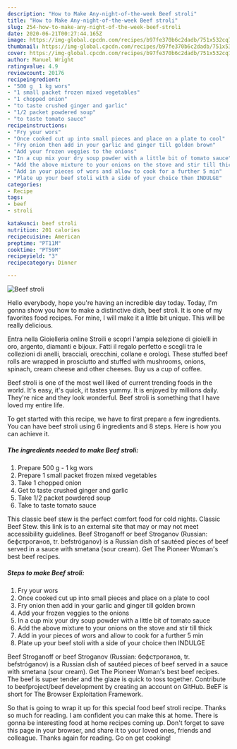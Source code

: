 ```yaml
---
description: "How to Make Any-night-of-the-week Beef stroli"
title: "How to Make Any-night-of-the-week Beef stroli"
slug: 254-how-to-make-any-night-of-the-week-beef-stroli
date: 2020-06-21T00:27:44.165Z
image: https://img-global.cpcdn.com/recipes/b97fe370b6c2dadb/751x532cq70/beef-stroli-recipe-main-photo.jpg
thumbnail: https://img-global.cpcdn.com/recipes/b97fe370b6c2dadb/751x532cq70/beef-stroli-recipe-main-photo.jpg
cover: https://img-global.cpcdn.com/recipes/b97fe370b6c2dadb/751x532cq70/beef-stroli-recipe-main-photo.jpg
author: Manuel Wright
ratingvalue: 4.9
reviewcount: 20176
recipeingredient:
- "500 g  1 kg wors"
- "1 small packet frozen mixed vegetables"
- "1 chopped onion"
- "to taste crushed ginger and garlic"
- "1/2 packet powdered soup"
- "to taste tomato sauce"
recipeinstructions:
- "Fry your wors"
- "Once cooked cut up into small pieces and place on a plate to cool"
- "Fry onion then add in your garlic and ginger till golden brown"
- "Add your frozen veggies to the onions"
- "In a cup mix your dry soup powder with a little bit of tomato sauce"
- "Add the above mixture to your onions on the stove and stir till thick"
- "Add in your pieces of wors and allow to cook for a further 5 min"
- "Plate up your beef stoli with a side of your choice then INDULGE"
categories:
- Recipe
tags:
- beef
- stroli

katakunci: beef stroli 
nutrition: 201 calories
recipecuisine: American
preptime: "PT11M"
cooktime: "PT59M"
recipeyield: "3"
recipecategory: Dinner

---
```



![Beef stroli](https://img-global.cpcdn.com/recipes/b97fe370b6c2dadb/751x532cq70/beef-stroli-recipe-main-photo.jpg)

Hello everybody, hope you're having an incredible day today. Today, I'm gonna show you how to make a distinctive dish, beef stroli. It is one of my favorites food recipes. For mine, I will make it a little bit unique. This will be really delicious.

Entra nella Gioielleria online Stroili e scopri l&#39;ampia selezione di gioielli in oro, argento, diamanti e bijoux. Fatti il regalo perfetto e scegli tra le collezioni di anelli, bracciali, orecchini, collane e orologi. These stuffed beef rolls are wrapped in prosciutto and stuffed with mushrooms, onions, spinach, cream cheese and other cheeses. Buy us a cup of coffee.

Beef stroli is one of the most well liked of current trending foods in the world. It's easy, it's quick, it tastes yummy. It is enjoyed by millions daily. They're nice and they look wonderful. Beef stroli is something that I have loved my entire life.


To get started with this recipe, we have to first prepare a few ingredients. You can have beef stroli using 6 ingredients and 8 steps. Here is how you can achieve it.

<!--inarticleads1-->

##### The ingredients needed to make Beef stroli:

1. Prepare 500 g - 1 kg wors
1. Prepare 1 small packet frozen mixed vegetables
1. Take 1 chopped onion
1. Get to taste crushed ginger and garlic
1. Take 1/2 packet powdered soup
1. Take to taste tomato sauce


This classic beef stew is the perfect comfort food for cold nights. Classic Beef Stew. this link is to an external site that may or may not meet accessibility guidelines. Beef Stroganoff or beef Stroganov (Russian: бефстроганов, tr. befstróganov) is a Russian dish of sautéed pieces of beef served in a sauce with smetana (sour cream). Get The Pioneer Woman&#39;s best beef recipes. 

<!--inarticleads2-->

##### Steps to make Beef stroli:

1. Fry your wors
1. Once cooked cut up into small pieces and place on a plate to cool
1. Fry onion then add in your garlic and ginger till golden brown
1. Add your frozen veggies to the onions
1. In a cup mix your dry soup powder with a little bit of tomato sauce
1. Add the above mixture to your onions on the stove and stir till thick
1. Add in your pieces of wors and allow to cook for a further 5 min
1. Plate up your beef stoli with a side of your choice then INDULGE


Beef Stroganoff or beef Stroganov (Russian: бефстроганов, tr. befstróganov) is a Russian dish of sautéed pieces of beef served in a sauce with smetana (sour cream). Get The Pioneer Woman&#39;s best beef recipes. The beef is super tender and the glaze is quick to toss together. Contribute to beefproject/beef development by creating an account on GitHub. BeEF is short for The Browser Exploitation Framework. 

So that is going to wrap it up for this special food beef stroli recipe. Thanks so much for reading. I am confident you can make this at home. There is gonna be interesting food at home recipes coming up. Don't forget to save this page in your browser, and share it to your loved ones, friends and colleague. Thanks again for reading. Go on get cooking!
